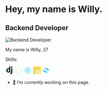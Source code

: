# Hey, my name is Willy.
## Backend Developer

![Backend Developer](https://arturssmirnovs.github.io/github-profile-readme-generator/images/banner.png)

My name is Willy, 27

Skills: 

<div class="container">
  <img src="https://github.com/Horizont2wb/Horizont2wb/blob/main/django-plain.svg" alt="Django-icon" width="25" height="25">
  <img src="https://github.com/Horizont2wb/Horizont2wb/blob/main/nodejs-line.svg " alt="Node-icon" width="25" height="25">
  <img src="https://github.com/Horizont2wb/Horizont2wb/blob/main/react-original.svg" alt="React-icon"width="25" height="25">
  <img src="https://github.com/Horizont2wb/Horizont2wb/blob/main/javascript-plain.svg" alt="JS-icon" width="25" height="25">
  <img src="https://github.com/Horizont2wb/Horizont2wb/blob/main/tailwindcss-original.svg" alt="Tailwind-icon" width="25" height="25">
</div>

- 🔭 I’m currently working on this page. 




